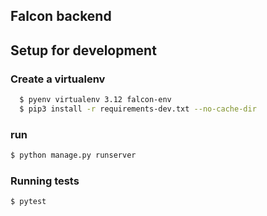 ## Falcon backend

## Setup for development

### Create a virtualenv
```sh
  $ pyenv virtualenv 3.12 falcon-env 
  $ pip3 install -r requirements-dev.txt --no-cache-dir
```

### run
```sh
$ python manage.py runserver
```


### Running tests
```sh
$ pytest
```
